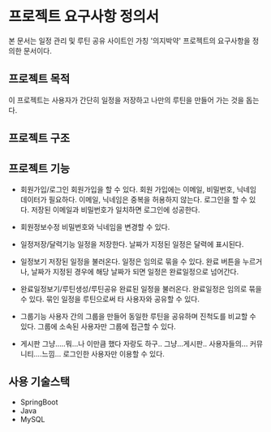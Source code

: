 프로젝트 요구사항 정의서
=======================
본 문서는 일정 관리 및 루틴 공유 사이트인 가칭 '의지박약' 프로젝트의 요구사항을 정의한 문서이다.

프로젝트 목적
------------
이 프로젝트는 사용자가 간단히 일정을 저장하고 나만의 루틴을 만들어 가는 것을 돕는다.


프로젝트 구조
------------

프로젝트 기능
------------
- 회원가입/로그인
회원가입을 할 수 있다.
회원 가입에는 이메일, 비밀번호, 닉네임 데이터가 필요하다.
이메일, 닉네임은 중복을 허용하지 않는다.
로그인을 할 수 있다.
저장된 이메일과 비밀번호가 일치하면 로그인에 성공한다.

- 회원정보수정
비밀번호와 닉네임을 변경할 수 있다.

- 일정저장/달력기능
일정을 저장한다.
날짜가 지정된 일정은 달력에 표시된다.

- 일정보기
저장된 일정을 불러온다.
일정은 임의로 묶을 수 있다.
완료 버튼을 누르거나, 날짜가 지정된 경우에 해당 날짜가 되면 일정은 완료일정으로 넘어간다.

- 완료일정보기/루틴생성/루틴공유
완료된 일정을 불러온다.
완료일정은 임의로 묶을 수 있다.
묶인 일정을 루틴으로써 타 사용자와 공유할 수 있다.

- 그룹기능
사용자 간의 그룹을 만들어 동일한 루틴을 공유하며 진척도를 비교할 수 있다.
그룹에 소속된 사용자만 그룹에 접근할 수 있다.

- 게시판
그냥.....뭐...나 이만큼 했다 자랑도 하구..
그냥...게시판..
사용자들의... 커뮤니티....느낌...
로그인한 사용자만 이용할 수 있다.

사용 기술스택
------------
- SpringBoot
- Java
- MySQL
